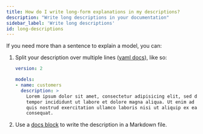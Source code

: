 ```yaml
---
title: How do I write long-form explanations in my descriptions?
description: "Write long descriptions in your documentation"
sidebar_label: 'Write long descriptions'
id: long-descriptions
---
```

If you need more than a sentence to explain a model, you can:

1. Split your description over multiple lines ([yaml docs](https://yaml-multiline.info/)), like so:

    ```yml
    version: 2

    models:
    - name: customers
      description: >
        Lorem ipsum dolor sit amet, consectetur adipisicing elit, sed do eiusmod
        tempor incididunt ut labore et dolore magna aliqua. Ut enim ad minim veniam,
        quis nostrud exercitation ullamco laboris nisi ut aliquip ex ea commodo
        consequat.
    ```

2. Use a [docs block](/documentation#using-docs-blocks) to write the description in a Markdown file.

